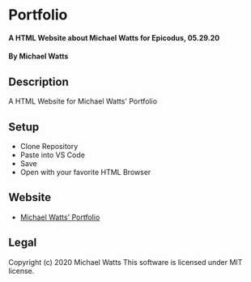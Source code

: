 # Portfolio

#### A HTML Website about Michael Watts for Epicodus, 05.29.20

#### By Michael Watts

## Description

A  HTML Website for Michael Watts' Portfolio

## Setup

* Clone Repository
* Paste into VS Code
* Save
* Open with your favorite HTML Browser

## Website
* [Michael Watts' Portfolio](https://github.io/wattsjmichael/Portfolio)

## Legal
Copyright (c) 2020 Michael Watts
This software is licensed under MIT license.
